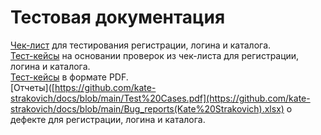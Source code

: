 # Тестовая документация  
[Чек-лист](https://docs.google.com/spreadsheets/d/1tCtvKM4hpAPXVEGKIiBdsh5pCOABQq4sa5hVcsK3Kq4/edit?usp=sharing) для тестирования регистрации, логина и каталога.  
[Тест-кейсы](https://app.qase.io/project/G7?previewMode=side&suite=35) на основании проверок из чек-листа для регистрации, логина и каталога.  
[Тест-кейсы](https://github.com/kate-strakovich/docs/blob/main/Test%20Cases.pdf) в формате PDF.  
[Отчеты]([https://github.com/kate-strakovich/docs/blob/main/Test%20Cases.pdf](https://github.com/kate-strakovich/docs/blob/main/Bug_reports(Kate%20Strakovich).xlsx) о дефекте для регистрации, логина и каталога.
